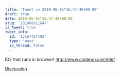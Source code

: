 ```yaml
---
title: 'Tweet on 2010-06-01T16:47:40+00:00'
draft: true
date: 2010-06-01T16:47:40+00:00
slug: '201006011647'
is_tweet: true
tweet_info:
  id: '15167424502'
  type: 'post'
  is_thread: False
---
```




IDE that runs in browser! http://www.coderun.com/ide/

[Discussion](https://x.com/sytelus/status/15167424502)
